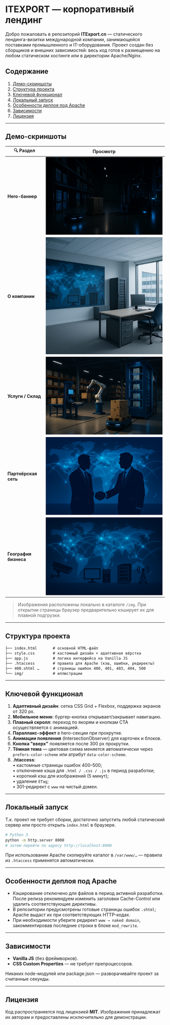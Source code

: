 # ITEXPORT — корпоративный лендинг 

Добро пожаловать в репозиторий **ITExport.cn** — статического лендинга-визитки международной компании, занимающейся поставками промышленного и IT-оборудования. Проект создан без сборщиков и внешних зависимостей: весь код готов к размещению на любом статическом хостинге или в директории Apache/Nginx.

## Содержание
1. [Демо-скриншоты](#демо-скриншоты)
2. [Структура проекта](#структура-проекта)
3. [Ключевой функционал](#ключевой-функционал)
4. [Локальный запуск](#локальный-запуск)
5. [Особенности деплоя под Apache](#особенности-деплоя-под-apache)
6. [Зависимости](#зависимости)
7. [Лицензия](#лицензия)

---

## Демо-скриншоты <a name="демо-скриншоты"></a>

| 🔍 Раздел | Просмотр |
|-----------|----------|
| **Hero-баннер** | ![](img/warehouse-hero.png) |
| **О компании** | ![](img/office-interior.png) |
| **Услуги / Склад** | ![](img/warehouse-ops.png) |
| **Партнёрская сеть** | ![](img/partnership.png) |
| **География бизнеса** | ![](img/global-network.png) |

> Изображения расположены локально в каталоге `/img`. При открытии страницы браузер предварительно кэширует их для плавной подгрузки.

---

## Структура проекта <a name="структура-проекта"></a>

```
├── index.html       # основной HTML-файл
├── style.css        # кастомный дизайн + адаптивная вёрстка
├── app.js           # логика интерфейса на Vanilla JS
├── .htaccess        # правила для Apache (кэш, ошибки, редиректы)
├── 400.shtml …      # страницы ошибок 400, 401, 403, 404, 500
└── img/             # иллюстрации
```

---

## Ключевой функционал <a name="ключевой-функционал"></a>

1. **Адаптивный дизайн**: сетка CSS Grid + Flexbox, поддержка экранов от 320 px.  
2. **Мобильное меню**: бургер-кнопка открывает/закрывает навигацию.  
3. **Плавный скролл**: переход по якорям и кнопкам CTA осуществляется с анимацией.  
4. **Параллакс-эффект** в hero-секции при прокрутке.  
5. **Анимации появления** (IntersectionObserver) для карточек и блоков.  
6. **Кнопка "вверх"** появляется после 300 px прокрутки.  
7. **Тёмная тема** — цветовая схема меняется автоматически через `prefers-color-scheme` или атрибут `data-color-scheme`.  
8. **.htaccess**:  
   • кастомные страницы ошибок 400–500;  
   • отключение кэша для `.html / .css / .js` в период разработки;  
   • короткий кэш для изображений (5 минут);  
   • удаление `ETag`;  
   • 301-редирект с `www` на чистый домен.

---

## Локальный запуск <a name="локальный-запуск"></a>

Т.к. проект не требует сборки, достаточно запустить любой статический сервер или просто открыть `index.html` в браузере.

```bash
# Python 3
python -m http.server 8000
# затем перейти по адресу http://localhost:8000
```

При использовании Apache скопируйте каталог в `/var/www/…` — правила из `.htaccess` применятся автоматически.

---

## Особенности деплоя под Apache <a name="особенности-деплоя-под-apache"></a>

* Кэширование отключено для файлов в период активной разработки. После релиза рекомендуем изменить заголовки Cache-Control или удалить соответствующие директивы.  
* В репозитории предусмотрены готовые страницы ошибок `.shtml`; Apache выдаст их при соответствующих HTTP-кодах.  
* При необходимости уберите редирект `www → naked domain`, закомментировав последние строки в блоке `mod_rewrite`.

---

## Зависимости <a name="зависимости"></a>

* **Vanilla JS** (без фреймворков).  
* **CSS Custom Properties** — не требует препроцессоров.  

Никаких node-модулей или package.json — разворачивайте проект за считанные секунды.

---

## Лицензия <a name="лицензия"></a>

Код распространяется под лицензией **MIT**. Изображения принадлежат их авторам и предоставлены исключительно для демонстрации. 